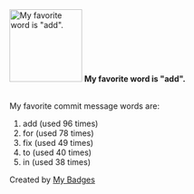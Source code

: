<img src="https://my-badges.github.io/my-badges/favorite-word.png" alt="My favorite word is &quot;add&quot;." title="My favorite word is &quot;add&quot;." width="128">
<strong>My favorite word is &quot;add&quot;.</strong>
<br><br>

My favorite commit message words are:

1. add (used 96 times)
2. for (used 78 times)
3. fix (used 49 times)
4. to (used 40 times)
5. in (used 38 times)


Created by <a href="https://github.com/my-badges/my-badges">My Badges</a>